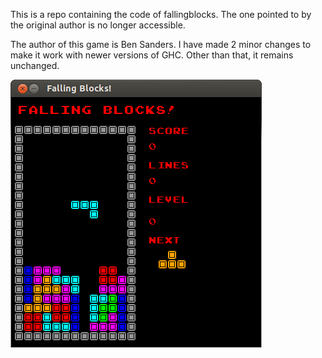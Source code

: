 This is a repo containing the code of fallingblocks. The one pointed to by the
original author is no longer accessible.

The author of this game is Ben Sanders. I have made 2 minor changes to make it
work with newer versions of GHC. Other than that, it remains unchanged.

![Falling blocks](https://github.com/ivanperez-keera/fallingblocks/raw/master/screenshots/game.png)
